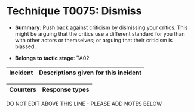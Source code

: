 # Technique T0075: Dismiss

* **Summary**: Push back against criticism by dismissing your critics. This might be arguing that the critics use a different standard for you than with other actors or themselves; or arguing that their criticism is biassed.

* **Belongs to tactic stage**: TA02


| Incident | Descriptions given for this incident |
| -------- | -------------------- |



| Counters | Response types |
| -------- | -------------- |


DO NOT EDIT ABOVE THIS LINE - PLEASE ADD NOTES BELOW
